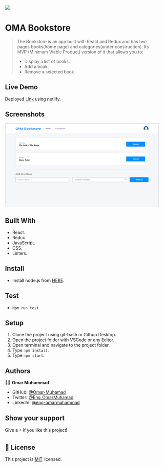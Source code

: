 ![](https://img.shields.io/badge/Microverse-blueviolet)
# OMA Bookstore

> The Bookstore is an app built with React and Redux and has two pages books(home page) and categories(under construction). Its MVP (Minimum Viable Product) version of it that allows you to:
> - Display a list of books.
> - Add a book.
> - Remove a selected book

## Live Demo

Deployed [Link](https://oma-bookstore.netlify.app/) using netlify.

## Screenshots

![screenshot](./Screenshot-1.png)

## Built With

- React.
- Redux
- JavaScript.
- CSS.
- Linters.

## Install

- Install node.js from [HERE](https://nodejs.org/en/).

## Test

- `Npm run test`
  
## Setup

1. Clone the project using git-bash or Githup Desktop.
2. Open the project folder with VSCode or any Editor.
3. Open terminal and navigate to the project folder.
4. Type `npm install`.
5. Type `npm start`.

## Authors

👨‍💻 **Omar Muhammad**

- GitHub: [@Omar-Muhamad](https://github.com/Omar-Muhamad)
- Twitter: [@Eng_OmarMuhamad](https://twitter.com/Eng_OmarMuhamad)
- LinkedIn: [@eng-omarmuhammad](https://www.linkedin.com/in/eng-omarmuhammad/)

## Show your support

Give a ⭐️ if you like this project!
## 📝 License

This project is [MIT](./MIT.md) licensed.
